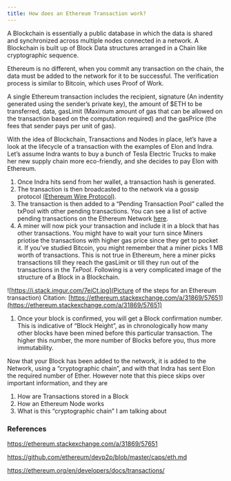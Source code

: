 ```yaml
---
title: How does an Ethereum Transaction work?
---
```


A Blockchain is essentially a public database in which the data is shared and synchronized across multiple nodes connected in a network. A Blockchain is built up of Block Data structures arranged in a Chain like cryptographic sequence.

Ethereum is no different, when you commit any transaction on the chain, the data must be added to the network for it to be successful. The verification process is similar to Bitcoin, which uses Proof of Work.

A single Ethereum transaction includes the recipient, signature (An indentity generated using the sender’s private key), the amount of $ETH to be transferred, data, gasLimit (Maximum amount of gas that can be allowed on the transaction based on the computation required) and the gasPrice (the fees that sender pays per unit of gas).

With the idea of Blockchain, Transactions and Nodes in place, let’s have a look at the lifecycle of a transaction with the examples of Elon and Indra. Let’s assume Indra wants to buy a bunch of Tesla Electric Trucks to make her new supply chain more eco-friendly, and she decides to pay Elon with Ethereum.

1. Once Indra hits send from her wallet, a transaction hash is generated.
2. The transaction is then broadcasted to the network via a gossip protocol [(Ethereum Wire Protocol)](https://github.com/ethereum/devp2p/blob/master/caps/eth.md).
3. The transaction is then added to a “Pending Transaction Pool” called the txPool with other pending transactions. You can see a list of active pending transactions on the Ethereum Network [here](https://etherscan.io/txsPending).
4. A miner will now pick your transaction and include it in a block that has other transactions. You might have to wait your turn since Miners priotise the transactions with higher gas price since they get to pocket it. If you’ve studied Bitcoin, you might remember that a miner picks 1 MB worth of transactions. This is not true in Ethereum, here a miner picks transactions till they reach the gasLimit or till they run out of the transactions in the *TxPool*. Following is a very complicated image of the structure of a Block in a Blockchain.

![https://i.stack.imgur.com/7eiCt.jpg](Picture of the steps for an Ethereum transaction)
Citation: [https://ethereum.stackexchange.com/a/31869/57651](https://ethereum.stackexchange.com/a/31869/57651)

1. Once your block is confirmed, you will get a Block confirmation number. This is indicative of “Block Height”, as in chronologically how many other blocks have been mined before this particular transaction. The higher this number, the more number of Blocks before you, thus more immutability.

Now that your Block has been added to the network, it is added to the Network, using a “cryptographic chain”, and with that Indra has sent Elon the required number of Ether. However note that this piece skips over important information, and they are

1. How are Transactions stored in a Block
2. How an Ethereum Node works
3. What is this “cryptographic chain” I am talking about

### References

https://ethereum.stackexchange.com/a/31869/57651

https://github.com/ethereum/devp2p/blob/master/caps/eth.md

https://ethereum.org/en/developers/docs/transactions/